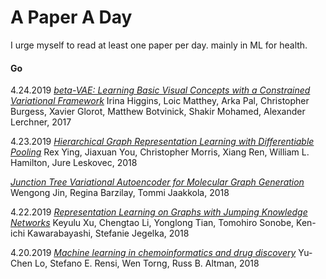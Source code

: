 # A Paper A Day

I urge myself to read at least one paper per day. mainly in ML for health. 

#### Go

4.24.2019 [*beta-VAE: Learning Basic Visual Concepts with a Constrained Variational Framework*](https://openreview.net/pdf?id=Sy2fzU9gl) Irina Higgins, Loic Matthey, Arka Pal, Christopher Burgess, Xavier Glorot, Matthew Botvinick, Shakir Mohamed, Alexander Lerchner, 2017


4.23.2019 [*Hierarchical Graph Representation Learning with
Differentiable Pooling*](https://arxiv.org/abs/1806.08804) Rex Ying, Jiaxuan You, Christopher Morris, Xiang Ren, William L. Hamilton, Jure Leskovec, 2018

[*Junction Tree Variational Autoencoder for Molecular Graph Generation*](https://arxiv.org/pdf/1802.04364.pdf) Wengong Jin, Regina Barzilay, Tommi Jaakkola, 2018

4.22.2019 [*Representation Learning on Graphs with Jumping Knowledge Networks*](https://arxiv.org/abs/1806.03536) Keyulu Xu, Chengtao Li, Yonglong Tian, Tomohiro Sonobe, Ken-ichi Kawarabayashi, Stefanie Jegelka, 2018

4.20.2019 [*Machine learning in chemoinformatics and drug discovery*](https://www.sciencedirect.com/science/article/pii/S1359644617304695) Yu-Chen Lo, Stefano E. Rensi, Wen Torng, Russ B. Altman, 2018
